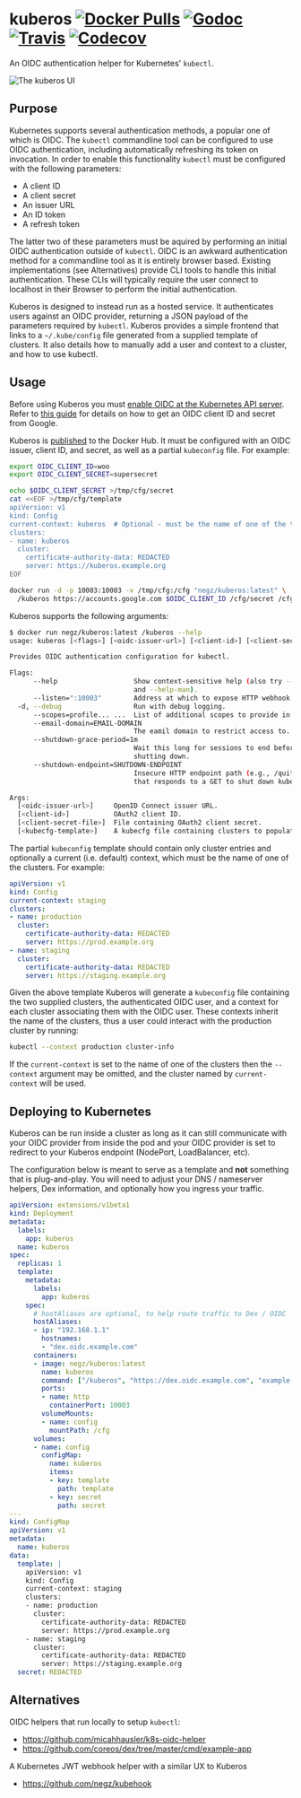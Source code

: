 # kuberos [![Docker Pulls](https://img.shields.io/docker/pulls/negz/kuberos.svg)](https://hub.docker.com/r/negz/kuberos/) [![Godoc](https://img.shields.io/badge/godoc-reference-blue.svg)](https://godoc.org/github.com/negz/kuberos) [![Travis](https://img.shields.io/travis/negz/kuberos.svg?maxAge=300)](https://travis-ci.org/negz/kuberos/) [![Codecov](https://img.shields.io/codecov/c/github/negz/kuberos.svg?maxAge=3600)](https://codecov.io/gh/negz/kuberos/)
An OIDC authentication helper for Kubernetes' `kubectl`.

![The kuberos UI](frontend/kuberos.png)

## Purpose
Kubernetes supports several authentication methods, a popular one of which is OIDC.
The `kubectl` commandline tool can be configured to use OIDC authentication, including
automatically refreshing its token on invocation. In order to enable this
functionality `kubectl` must be configured with the following parameters:
* A client ID
* A client secret
* An issuer URL
* An ID token
* A refresh token

The latter two of these parameters must be aquired by performing an initial OIDC
authentication outside of `kubectl`. OIDC is an awkward authentication method for a
commandline tool as it is entirely browser based. Existing implementations (see
Alternatives) provide CLI tools to handle this initial authentication. These CLIs will
typically require the user connect to localhost in their Browser to perform the initial
authentication.

Kuberos is designed to instead run as a hosted service. It authenticates users against
an OIDC provider, returning a JSON payload of the parameters required by
`kubectl`. Kuberos provides a simple frontend that links to a `~/.kube/config` file
generated from a supplied template of clusters. It also details how to manually add a
user and context to a cluster, and how to use kubectl.

## Usage
Before using Kuberos you must
[enable OIDC at the Kubernetes API server](https://kubernetes.io/docs/admin/authentication/#openid-connect-tokens).
Refer to [this guide](https://cloud.google.com/community/tutorials/kubernetes-auth-openid-rbac)
for details on how to get an OIDC client ID and secret from Google.

Kuberos is [published](https://hub.docker.com/r/negz/kuberos) to the Docker Hub.
It must be configured with an OIDC issuer, client ID, and secret, as well as a
partial `kubeconfig` file. For example:

```bash
export OIDC_CLIENT_ID=woo
export OIDC_CLIENT_SECRET=supersecret

echo $OIDC_CLIENT_SECRET >/tmp/cfg/secret
cat <<EOF >/tmp/cfg/template
apiVersion: v1
kind: Config
current-context: kuberos  # Optional - must be the name of one of the template's clusters.
clusters:
- name: kuberos
  cluster:
    certificate-authority-data: REDACTED
    server: https://kuberos.example.org
EOF

docker run -d -p 10003:10003 -v /tmp/cfg:/cfg "negz/kuberos:latest" \
  /kuberos https://accounts.google.com $OIDC_CLIENT_ID /cfg/secret /cfg/template
```

Kuberos supports the following arguments:
```bash
$ docker run negz/kuberos:latest /kuberos --help
usage: kuberos [<flags>] [<oidc-issuer-url>] [<client-id>] [<client-secret-file>] [<kubecfg-template>]

Provides OIDC authentication configuration for kubectl.

Flags:
      --help                   Show context-sensitive help (also try --help-long
                               and --help-man).
      --listen=":10003"        Address at which to expose HTTP webhook.
  -d, --debug                  Run with debug logging.
      --scopes=profile... ...  List of additional scopes to provide in token.
      --email-domain=EMAIL-DOMAIN
                               The eamil domain to restrict access to.
      --shutdown-grace-period=1m
                               Wait this long for sessions to end before
                               shutting down.
      --shutdown-endpoint=SHUTDOWN-ENDPOINT
                               Insecure HTTP endpoint path (e.g., /quitquitquit)
                               that responds to a GET to shut down kuberos.

Args:
  [<oidc-issuer-url>]     OpenID Connect issuer URL.
  [<client-id>]           OAuth2 client ID.
  [<client-secret-file>]  File containing OAuth2 client secret.
  [<kubecfg-template>]    A kubecfg file containing clusters to populate with a user and contexts.
```

The partial `kubeconfig` template should contain only cluster entries and
optionally a current (i.e. default) context, which must be the name of one of
the clusters. For example:

```yaml
apiVersion: v1
kind: Config
current-context: staging
clusters:
- name: production
  cluster:
    certificate-authority-data: REDACTED
    server: https://prod.example.org
- name: staging
  cluster:
    certificate-authority-data: REDACTED
    server: https://staging.example.org
```

Given the above template Kuberos will generate a `kubeconfig` file containing
the two supplied clusters, the authenticated OIDC user, and a context for each
cluster associating them with the OIDC user. These contexts inherit the name of
the clusters, thus a user could interact with the production cluster by running:
```bash
kubectl --context production cluster-info
```

If the `current-context` is set to the name of one of the clusters then the
`--context` argument may be omitted, and the cluster named by `current-context`
will be used.

## Deploying to Kubernetes
Kuberos can be run inside a cluster as long as it can still communicate with
your OIDC provider from inside the pod and your OIDC provider is set to
redirect to your Kuberos endpoint (NodePort, LoadBalancer, etc).

The configuration below is meant to serve as a template and **not** something
that is plug-and-play. You will need to adjust your DNS / nameserver helpers,
Dex information, and optionally how you ingress your traffic.

```yaml
apiVersion: extensions/v1beta1
kind: Deployment
metadata:
  labels:
    app: kuberos
  name: kuberos
spec:
  replicas: 1
  template:
    metadata:
      labels:
        app: kuberos
    spec:
      # hostAliases are optional, to help route traffic to Dex / OIDC
      hostAliases:
      - ip: "192.168.1.1"
        hostnames:
        - "dex.oidc.example.com"
      containers:
      - image: negz/kuberos:latest
        name: kuberos
        command: ["/kuberos", "https://dex.oidc.example.com", "example-app", "/cfg/secret", "/cfg/template"]
        ports:
        - name: http
          containerPort: 10003
        volumeMounts:
        - name: config
          mountPath: /cfg
      volumes:
      - name: config
        configMap:
          name: kuberos
          items:
          - key: template
            path: template
          - key: secret
            path: secret
---
kind: ConfigMap
apiVersion: v1
metadata:
  name: kuberos
data:
  template: |
    apiVersion: v1
    kind: Config
    current-context: staging
    clusters:
    - name: production
      cluster:
        certificate-authority-data: REDACTED
        server: https://prod.example.org
    - name: staging
      cluster:
        certificate-authority-data: REDACTED
        server: https://staging.example.org
  secret: REDACTED
```

## Alternatives
OIDC helpers that run locally to setup `kubectl`:
* https://github.com/micahhausler/k8s-oidc-helper
* https://github.com/coreos/dex/tree/master/cmd/example-app

A Kubernetes JWT webhook helper with a similar UX to Kuberos
* https://github.com/negz/kubehook
